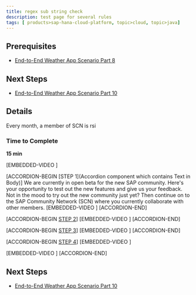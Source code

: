 ```yaml
---
title: regex sub string check
description: test page for several rules 
tags: [ products>sap-hana-cloud-platform, topic>cloud, topic>java]
---
```


## Prerequisites  
 - [End-to-End Weather App Scenario Part 8](http://go.sap.com/developer/tutorials/hcp-java-weatherapp-part8vbv454.html5645)

## Next Steps
 - [End-to-End Weather App Scenario Part 10](http://go.sap.com/developer/tutorials/hcp-java-weatherapp-part10.html)

## Details
Every month, a member of SCN is rsi

### Time to Complete
**15 min**

[EMBEDDED-VIDEO [](/content/dam/site/sapcom/multimedia/2016/09/dcb1153a-877c-0010-82c7-eda71af511fa.mp4)]

[ACCORDION-BEGIN [STEP 1](Accordion component which contains Text in Body)]
We are currently in open beta for the new SAP community. Here's your opportunity to test out the new features and give us your feedback. Not in the mood to try out the new community just yet? Then continue on to the SAP Community Network (SCN) where you currently collaborate with other members.
[EMBEDDED-VIDEO [](/content/dam/site/sapcom/multimedia/2016/09/dcb1153a-877c-0010-82c7-eda71af511fa.mp4)]
[ACCORDION-END]

[ACCORDION-BEGIN [STEP 2](#step2)]
[EMBEDDED-VIDEO [](/content/dam/site/sapcom/multimedia/2016/09/84c0683a-877c-0010-82c7-eda71af511fa.mp4)]
[ACCORDION-END]

[ACCORDION-BEGIN [STEP 3](#step3)]
[EMBEDDED-VIDEO [](/content/dam/site/sapcom/multimedia/2016/09/a83b4b3b-877c-0010-82c7-eda71af511fa.mp4)]
[ACCORDION-END]

[ACCORDION-BEGIN [STEP 4](#step4)]
[EMBEDDED-VIDEO [](/content/dam/site/sapcom/multimedia/2016/09/a83b4b3b-877c-0010-82c7-eda71af511fa.mp4)]

[EMBEDDED-VIDEO [](/content/dam/site/sapcom/multimedia/2016/09/c22fc03a-877c-0010-82c7-eda71af511fa.mp4)]
[ACCORDION-END]


## Next Steps
 - [End-to-End Weather App Scenario Part 10](http://go.sap.com/developer/tutorials/hcp-java-weatherapp-part10.html)
 
